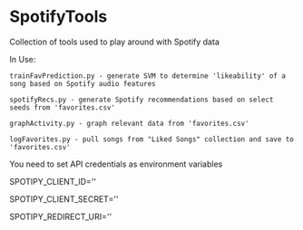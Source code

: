 # SpotifyTools
Collection of tools used to play around with Spotify data


In Use:

    trainFavPrediction.py - generate SVM to determine 'likeability' of a song based on Spotify audio features

    spotifyRecs.py - generate Spotify recommendations based on select seeds from 'favorites.csv'

    graphActivity.py - graph relevant data from 'favorites.csv'

    logFavorites.py - pull songs from "Liked Songs" collection and save to 'favorites.csv'




You need to set API credentials as environment variables

SPOTIPY_CLIENT_ID=''

SPOTIPY_CLIENT_SECRET='' 

SPOTIPY_REDIRECT_URI=''